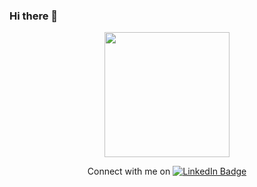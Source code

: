 ### Hi there 👋

<div id="header" align="center">
  <img src="https://media.giphy.com/media/tlGD7PDy1w8fK/giphy.gif" width="200"/>
</div>

<div id="badges" align="center">
  <p> Connect with me on  
  <a href="https://www.linkedin.com/in/joearul/">
    <img src="https://img.shields.io/badge/LinkedIn-blue?style=for-the-badge&logo=linkedin&logoColor=white" alt="LinkedIn Badge"/>
  </a> </p>
</div>
<!--
**joe-arul/joe-arul** is a ✨ _special_ ✨ repository because its `README.md` (this file) appears on your GitHub profile.

Here are some ideas to get you started:

- 🔭 I’m currently working on ...
- 🌱 I’m currently learning ...
- 👯 I’m looking to collaborate on ...
- 🤔 I’m looking for help with ...
- 💬 Ask me about ...
- 📫 How to reach me: ...
- 😄 Pronouns: ...
- ⚡ Fun fact: ...
-->
